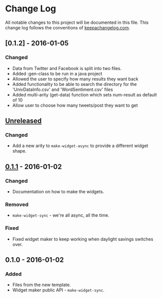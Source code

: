 # Change Log
All notable changes to this project will be documented in this file. This change log follows the conventions of [keepachangelog.com](http://keepachangelog.com/).

## [0.1.2] - 2016-01-05
### Changed
- Data from Twitter and Facebook is split into two files.
- Added :gen-class to be run in a java project
- Allowed the user to specify how many results they want back
- Added functionality to be able to search the directory for
the 'UnivDataInfo.csv' and 'WordSentiment.csv' files
- Added multi-arity (get-data) function which sets num-result as default of 10
- Allow user to choose how many tweets/post they want to get

## [Unreleased][unreleased]
### Changed
- Add a new arity to `make-widget-async` to provide a different widget shape.

## [0.1.1] - 2016-01-02
### Changed
- Documentation on how to make the widgets.

### Removed
- `make-widget-sync` - we're all async, all the time.

### Fixed
- Fixed widget maker to keep working when daylight savings switches over.

## 0.1.0 - 2016-01-02
### Added
- Files from the new template.
- Widget maker public API - `make-widget-sync`.

[unreleased]: https://github.com/your-name/university-maps/compare/0.1.1...HEAD
[0.1.1]: https://github.com/your-name/university-maps/compare/0.1.0...0.1.1

